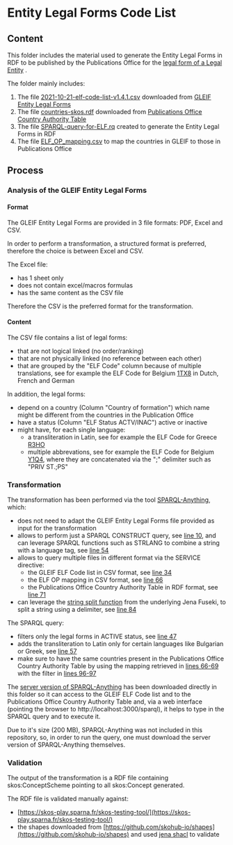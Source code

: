 # Entity Legal Forms Code List

## Content
This folder includes the material used to generate the Entity Legal Forms in RDF to be published by the Publications Office for the [legal form of a Legal Entity](https://semiceu.github.io/Core-Business-Vocabulary/releases/2.1.0/#LegalEntity%3AlegalFormType)  .

The folder mainly includes:
1. The file [2021-10-21-elf-code-list-v1.4.1.csv](2021-10-21-elf-code-list-v1.4.1.csv) downloaded from [GLEIF Entity Legal Forms](https://www.gleif.org/en/about-lei/code-lists/iso-20275-entity-legal-forms-code-list)
2. The file [countries-skos.rdf](countries-skos.rdf) downloaded from [Publications Office Country Authority Table](https://op.europa.eu/en/web/eu-vocabularies/dataset/-/resource?uri=http://publications.europa.eu/resource/dataset/country)
3. The file [SPARQL-query-for-ELF.rq](SPARQL-query-for-ELF.rq) created to generate the Entity Legal Forms in RDF
4. The file [ELF_OP_mapping.csv](ELF_OP_mapping.csv) to map the countries in GLEIF to those in Publications Office

## Process
### Analysis of the GLEIF Entity Legal Forms

#### Format
The GLEIF Entity Legal Forms are provided in 3 file formats: PDF, Excel and CSV.

In order to perform a transformation, a structured format is preferred, therefore the choice is between Excel and CSV.

The Excel file:
* has 1 sheet only
* does not contain excel/macros formulas
* has the same content as the CSV file

Therefore the CSV is the preferred format for the transformation.

#### Content
The CSV file contains a list of legal forms:
* that are not logical linked (no order/ranking)
* that are not physically linked (no reference between each other)
* that are grouped by the "ELF Code" column because of multiple translations, see for example the ELF Code for Belgium [1TX8](https://github.com/SEMICeu/Taxonomy/blob/master/Entity_Legal_Form/2021-10-21-elf-code-list-v1.4.1.csv#L99-L101) in Dutch, French and German

In addition, the legal forms:
* depend on a country (Column "Country of formation") which name might be different from the countries in the Publication Office
* have a status (Column "ELF Status ACTV/INAC") active or inactive
* might have, for each single language:
  *  a transliteration in Latin, see for example the ELF Code for Greece [R3HO](https://github.com/SEMICeu/Taxonomy/blob/master/Entity_Legal_Form/2021-10-21-elf-code-list-v1.4.1.csv#L1388) 
  *  multiple abbrevations, see for example the ELF Code for Belgium [Y1Q4](https://github.com/SEMICeu/Taxonomy/blob/master/Entity_Legal_Form/2021-10-21-elf-code-list-v1.4.1.csv#L234), where they are concatenated via the ";" delimiter such as "PRIV ST.;PS"

### Transformation

The transformation has been performed via the tool [SPARQL-Anything](https://github.com/SPARQL-Anything/sparql.anything), which:
* does not need to adapt the GLEIF Entity Legal Forms file provided as input for the transformation
* allows to perform just a SPARQL CONSTRUCT query, see [line 10](https://github.com/SEMICeu/Taxonomy/blob/master/Entity_Legal_Form/SPARQL-query-for-ELF.rq#L10), and can leverage SPARQL functions such as STRLANG to combine a string with a language tag, see [line 54](https://github.com/SEMICeu/Taxonomy/blob/master/Entity_Legal_Form/SPARQL-query-for-ELF.rq#L54)
* allows to query multiple files in different format via the SERVICE directive:
  * the GLEIF ELF Code list in CSV format, see [line 34](https://github.com/SEMICeu/Taxonomy/blob/master/Entity_Legal_Form/SPARQL-query-for-ELF.rq#L34)
  * the ELF OP mapping in CSV format, see [line 66](https://github.com/SEMICeu/Taxonomy/blob/master/Entity_Legal_Form/SPARQL-query-for-ELF.rq#L66)
  * the Publications Office Country Authority Table in RDF format, see [line 71](https://github.com/SEMICeu/Taxonomy/blob/master/Entity_Legal_Form/SPARQL-query-for-ELF.rq#L71) 
* can leverage the [string split function](https://jena.apache.org/documentation/query/library-propfunc.html) from the underlying Jena Fuseki, to split a string using a delimiter, see [line 84]( https://github.com/SEMICeu/Taxonomy/blob/master/Entity_Legal_Form/SPARQL-query-for-ELF.rq#L84)

The SPARQL query:
* filters only the legal forms in ACTIVE status, see [line 47](https://github.com/SEMICeu/Taxonomy/blob/master/Entity_Legal_Form/SPARQL-query-for-ELF.rq#L47)
* adds the transliteration to Latin only for certain languages like Bulgarian or Greek, see [line 57](https://github.com/SEMICeu/Taxonomy/blob/master/Entity_Legal_Form/SPARQL-query-for-ELF.rq#L57)
* make sure to have the same countries present in the Publications Office Country Authority Table by using the mapping retrieved in [lines 66-69](https://github.com/SEMICeu/Taxonomy/blob/master/Entity_Legal_Form/SPARQL-query-for-ELF.rq#L66-L69) with the filter in [lines 96-97](https://github.com/SEMICeu/Taxonomy/blob/master/Entity_Legal_Form/SPARQL-query-for-ELF.rq#L96-L97)

The [server version of SPARQL-Anything](https://github.com/SPARQL-Anything/sparql.anything#using-the-server) has been downloaded directly in this folder so it can access to the GLEIF ELF Code list and to the Publications Office Country Authority Table and, via a web interface (pointing the browser to http://localhost:3000/sparql), it helps to type in the SPARQL query and to execute it. 

Due to it's size (200 MB), SPARQL-Anything was not included in this repository, so, in order to run the query, one must download the server version of SPARQL-Anything themselves.

### Validation

The output of the transformation is a RDF file containing skos:ConceptScheme pointing to all skos:Concept generated.

The RDF file is validated manually against:

* [https://skos-play.sparna.fr/skos-testing-tool/](https://skos-play.sparna.fr/skos-testing-tool/)
* the shapes downloaded from [https://github.com/skohub-io/shapes](https://github.com/skohub-io/shapes) and used [jena shacl](https://jena.apache.org/documentation/shacl/index.html) to validate
